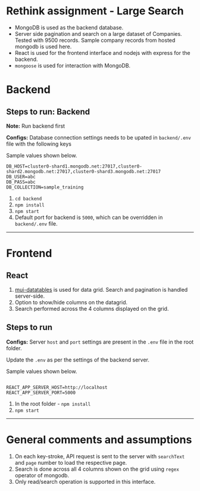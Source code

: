 # Rethink assignment - Large Search

- MongoDB is used as the backend database.
- Server side pagination and search on a large dataset of Companies. Tested with 9500 records. Sample company records from hosted mongodb is used here.
- React is used for the frontend interface and nodejs with express for the backend.
- `mongoose` is used for interaction with MongoDB.

# Backend

## Steps to run: Backend

**Note:** Run backend first

**Configs:** Database connection settings needs to be upated in `backend/.env` file with the following keys

Sample values shown below.
```
DB_HOST=cluster0-shard1.mongodb.net:27017,cluster0-shard2.mongodb.net:27017,cluster0-shard3.mongodb.net:27017
DB_USER=abc
DB_PASS=abc
DB_COLLECTION=sample_training
```

1. `cd backend`
2. `npm install`
3. `npm start`
4. Default port for backend is `5000`, which can be overridden in `backend/.env` file.

---
# Frontend

## React

1. [mui-datatables](https://github.com/gregnb/mui-datatables) is used for data grid. Search and pagination is handled server-side.
2. Option to show/hide columns on the datagrid.
3. Search performed across the 4 columns displayed on the grid.

## Steps to run

**Configs:** Server `host` and `port` settings are present in the `.env` file in the root folder.

Update the `.env` as per the settings of the backend server.

Sample values shown below.

```

REACT_APP_SERVER_HOST=http://localhost
REACT_APP_SERVER_PORT=5000

```

1. In the root folder - `npm install`
2. `npm start`

---

# General comments and assumptions

1. On each key-stroke, API request is sent to the server with  `searchText` and `page` number to load the respective page.
2. Search is done across all 4 columns shown on the grid using `regex` operator of mongodb.
3. Only read/search operation is supported in this interface.